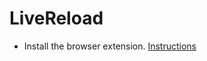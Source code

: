 # LiveReload




- Install the browser extension. [Instructions](http://feedback.livereload.com/knowledgebase/articles/86242)